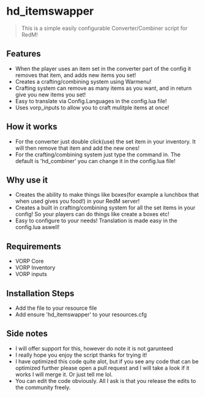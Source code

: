 # hd_itemswapper

>This is a simple easily configurable Converter/Combiner script for RedM!

## Features
- When the player uses an item set in the converter part of the config it removes that item, and adds new items you set!
- Creates a crafting/combining system using Warmenu!
- Crafting system can remove as many items as you want, and in return give you new items you set!
- Easy to translate via Config.Languages in the config.lua file!
- Uses vorp_inputs to allow you to craft mulitple items at once!

## How it works
- For the converter just double click(use) the set item in your inventory. It will then remove that item and add the new ones!
- For the crafting/combining system just type the command in. The default is 'hd_combiner' you can change it in the config.lua file!

## Why use it
- Creates the ability to make things like boxes(for example a lunchbox that when used gives you food!) in your RedM server!
- Creates a built in crafting/combining system for all the set items in your config! So your players can do things like create a boxes etc!
- Easy to configure to your needs! Translation is made easy in the config.lua aswell!

## Requirements
- VORP Core
- VORP Inventory
- VORP inputs

## Installation Steps
- Add the file to your resource file
- Add ensure 'hd_itemswapper' to your resources.cfg

## Side notes
- I will offer support for this, however do note it is not garunteed
- I really hope you enjoy the script thanks for trying it!
- I have optimized this code quite alot, but if you see any code that can be optimized further please open a pull request and I will take a look if it works I will merge it. Or just tell me lol.
- You can edit the code obviously. All I ask is that you release the edits to the community freely.